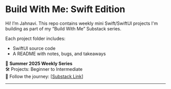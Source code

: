 # Build With Me: Swift Edition

Hi! I’m Jahnavi. This repo contains weekly mini Swift/SwiftUI projects I'm building as part of my “Build With Me” Substack series.

Each project folder includes:
- SwiftUI source code
- A README with notes, bugs, and takeaways

📅 **Summer 2025 Weekly Series**  
🛠️ Projects: Beginner to Intermediate  
📰 Follow the journey: [[Substack Link](https://jahnavi269.substack.com)]

---
